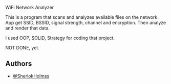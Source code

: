 WiFi Network Analyzer

This is a program that scans and analyzes available files on the network. App get SSID, BSSID, signal strength, channel and encryption. Then analyze and render that data.

I used OOP, SOLID, Strategy for coding that project.

NOT DONE, yet.
## Authors

- [@SherlokHolmss](https://www.github.com/SherlokHolmss)

